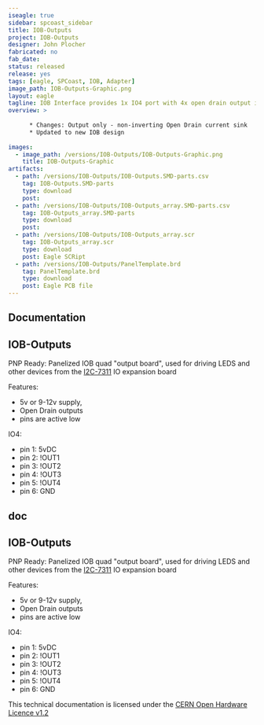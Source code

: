 ```yaml
---
iseagle: true
sidebar: spcoast_sidebar
title: IOB-Outputs
project: IOB-Outputs
designer: John Plocher
fabricated: no
fab_date: 
status: released
release: yes
tags: [eagle, SPCoast, IOB, Adapter]
image_path: IOB-Outputs-Graphic.png
layout: eagle
tagline: IOB Interface provides 1x IO4 port with 4x open drain output i/o lines.
overview: >
    
      * Changes: Output only - non-inverting Open Drain current sink
      * Updated to new IOB design
    
images:
  - image_path: /versions/IOB-Outputs/IOB-Outputs-Graphic.png
    title: IOB-Outputs-Graphic
artifacts:
  - path: /versions/IOB-Outputs/IOB-Outputs.SMD-parts.csv
    tag: IOB-Outputs.SMD-parts
    type: download
    post: 
  - path: /versions/IOB-Outputs/IOB-Outputs_array.SMD-parts.csv
    tag: IOB-Outputs_array.SMD-parts
    type: download
    post: 
  - path: /versions/IOB-Outputs/IOB-Outputs_array.scr
    tag: IOB-Outputs_array.scr
    type: download
    post: Eagle SCRipt
  - path: /versions/IOB-Outputs/PanelTemplate.brd
    tag: PanelTemplate.brd
    type: download
    post: Eagle PCB file
---
```


## Documentation

## IOB-Outputs


PNP Ready: Panelized IOB quad "output board", used for driving LEDS and other devices from the [I2C-7311](/pages/I2C-7311) IO expansion board

Features:

* 5v or 9-12v supply,
* Open Drain outputs
* pins are active low

IO4:

* pin 1: 5vDC
* pin 2: !OUT1
* pin 3: !OUT2
* pin 4: !OUT3
* pin 5: !OUT4
* pin 6: GND




## doc

## IOB-Outputs


PNP Ready: Panelized IOB quad "output board", used for driving LEDS and other devices from the [I2C-7311](/pages/I2C-7311) IO expansion board

Features:

* 5v or 9-12v supply,
* Open Drain outputs
* pins are active low

IO4:

* pin 1: 5vDC
* pin 2: !OUT1
* pin 3: !OUT2
* pin 4: !OUT3
* pin 5: !OUT4
* pin 6: GND





This technical documentation is licensed under the [CERN Open Hardware Licence v1.2](http://www.ohwr.org/attachments/2388/cern_ohl_v_1_2.txt)
